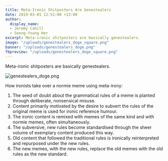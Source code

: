 ```yaml
---
title: Meta-Ironic Shitposters Are Genestealers
date: 2019-03-01 12:51:00 +13:00
author:
  display_name:
  - Jeremy Cahill
  - Seong-Young Her
excerpt: Meta-ironic shitposters are basically genestealers.
image: "/uploads/genestealers_doge_square.png"
banner: "/uploads/genestealers_doge.png"
fbpreview: "/uploads/genestealers_doge_square.png"
---
```


Meta-ironic shitposters are basically genestealers.

![genestealers_doge.png](/uploads/genestealers_doge.png)

How ironists take over a normie meme using meta-irony: 
1. The seed of doubt about the grammatical rules of a meme is planted through deliberate, nonsensical misuse.
2. Content primarily motivated by the desire to subvert the rules of the original meme is used for ironic reference humour.
3. The ironic content is remixed with memes of the same kind and with normie memes, often simultaneously.
4. The subversive, new rules become standardised through the sheer volume of exemplary content produced this way.
5. Old content that followed the traditional rules is ironically reinterpreted and repurposed under the new rules.
6. The new memes, with the new rules, replace the old memes with the old rules as the new standard.
